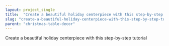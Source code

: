 ```yaml
---
layout: project_single
title:  "Create a beautiful holiday centerpiece with this step-by-step tutorial"
slug: "create-a-beautiful-holiday-centerpiece-with-this-step-by-step-tutorial"
parent: "christmas-table-decor"
---
```

Create a beautiful holiday centerpiece with this step-by-step tutorial